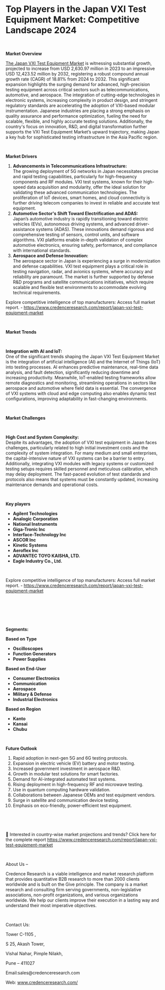 # Top Players in the Japan VXI Test Equipment Market: Competitive Landscape 2024


<p><strong>&nbsp;</strong></p>
<p><strong>Market Overview</strong></p>
<p><a href="https://www.credenceresearch.com/report/japan-vxi-test-equipment-market">The Japan VXI Test Equipment Market</a> is witnessing substantial growth, projected to increase from USD 2,630.97 million in 2023 to an impressive USD 12,423.52 million by 2032, registering a robust compound annual growth rate (CAGR) of 18.81% from 2024 to 2032. This significant expansion highlights the surging demand for advanced, high-precision testing equipment across critical sectors such as telecommunications, automotive, and aerospace. The integration of cutting-edge technologies in electronic systems, increasing complexity in product design, and stringent regulatory standards are accelerating the adoption of VXI-based modular instrumentation. Japanese industries are placing a strong emphasis on quality assurance and performance optimization, fueling the need for scalable, flexible, and highly accurate testing solutions. Additionally, the country's focus on innovation, R&amp;D, and digital transformation further supports the VXI Test Equipment Market&rsquo;s upward trajectory, making Japan a key hub for sophisticated testing infrastructure in the Asia Pacific region.</p>
<p><strong>&nbsp;</strong></p>
<p><strong>Market Drivers</strong></p>
<ol>
<li><strong> Advancements in Telecommunications Infrastructure:</strong><br data-start="1195" data-end="1198" /> The growing deployment of 5G networks in Japan necessitates precise and rapid testing capabilities, particularly for high-frequency components and RF modules. VXI test systems, known for their high-speed data acquisition and modularity, offer the ideal solution for validating these advanced communication technologies. The proliferation of IoT devices, smart homes, and cloud connectivity is further driving telecom companies to invest in reliable and accurate test equipment.</li>
<li data-start="1677" data-end="2167"><strong data-start="1677" data-end="1742"> Automotive Sector's Shift Toward Electrification and ADAS:</strong><br data-start="1742" data-end="1745" /> Japan&rsquo;s automotive industry is rapidly transitioning toward electric vehicles (EVs), autonomous driving systems, and advanced driver-assistance systems (ADAS). These innovations demand rigorous and comprehensive testing of sensors, control units, and software algorithms. VXI platforms enable in-depth validation of complex automotive electronics, ensuring safety, performance, and compliance with international standards.</li>
<li data-start="2169" data-end="2647"><strong data-start="2169" data-end="2209"> Aerospace and Defense Innovation:</strong><br data-start="2209" data-end="2212" /> The aerospace sector in Japan is experiencing a surge in modernization and defense capabilities. VXI test equipment plays a critical role in testing navigation, radar, and avionics systems, where accuracy and reliability are paramount. The market is further supported by defense R&amp;D programs and satellite communications initiatives, which require scalable and flexible test environments to accommodate evolving technical requirements.</li>
</ol>
<p>Explore competitive intelligence of top manufacturers: Access full market report. - <a href="https://www.credenceresearch.com/report/japan-vxi-test-equipment-market">https://www.credenceresearch.com/report/japan-vxi-test-equipment-market</a></p>
<p><strong>&nbsp;</strong></p>
<p><strong>Market Trends</strong></p>
<p><strong>&nbsp;</strong></p>
<p><strong>Integration with AI and IoT:</strong><br data-start="2744" data-end="2747" /> One of the significant trends shaping the Japan VXI Test Equipment Market is the integration of artificial intelligence (AI) and the Internet of Things (IoT) into testing processes. AI enhances predictive maintenance, real-time data analysis, and fault detection, significantly reducing downtime and increasing productivity. Meanwhile, IoT-enabled testing frameworks allow remote diagnostics and monitoring, streamlining operations in sectors like aerospace and automotive where field data is essential. The convergence of VXI systems with cloud and edge computing also enables dynamic test configurations, improving adaptability in fast-changing environments.</p>
<p><strong>&nbsp;</strong></p>
<p><strong>Market Challenges</strong></p>
<p><strong>&nbsp;</strong></p>
<p><strong>High Cost and System Complexity:</strong><br data-start="3462" data-end="3465" /> Despite its advantages, the adoption of VXI test equipment in Japan faces challenges, particularly related to high initial investment costs and the complexity of system integration. For many medium and small enterprises, the capital-intensive nature of VXI systems can be a barrier to entry. Additionally, integrating VXI modules with legacy systems or customized testing setups requires skilled personnel and meticulous calibration, which may delay deployment. The fast-paced evolution of test standards and protocols also means that systems must be constantly updated, increasing maintenance demands and operational costs.</p>
<p><strong>&nbsp;</strong></p>
<p><strong>Key players</strong></p>
<ul>
<li><strong>Agilent Technologies</strong></li>
<li><strong>Analogic Corporation</strong></li>
<li><strong>National Instruments</strong></li>
<li><strong>Giga-Tronic Inc</strong></li>
<li><strong>Interface-Technology Inc</strong></li>
<li><strong>ASCOR Inc</strong></li>
<li><strong>Kinetic Systems</strong></li>
<li><strong>Aeroflex Inc</strong></li>
<li><strong>ADVANTEC TOYO KAISHA, LTD.</strong></li>
<li><strong>Eagle Industry Co., Ltd.</strong></li>
</ul>
<p><strong>&nbsp;</strong></p>
<p>Explore competitive intelligence of top manufacturers: Access full market report. - <a href="https://www.credenceresearch.com/report/japan-vxi-test-equipment-market">https://www.credenceresearch.com/report/japan-vxi-test-equipment-market</a></p>
<p>&nbsp;</p>
<p><strong>&nbsp;</strong></p>
<p><strong>&nbsp;</strong></p>
<p><strong>Segments:</strong></p>
<p><strong>Based on Type</strong></p>
<ul>
<li><strong>Oscilloscopes</strong></li>
<li><strong>Function Generators</strong></li>
<li><strong>Power Supplies</strong></li>
</ul>
<p><strong>Based on End-User</strong></p>
<ul>
<li><strong>Consumer Electronics</strong></li>
<li><strong>Communication</strong></li>
<li><strong>Aerospace</strong></li>
<li><strong>Military &amp; Defense</strong></li>
<li><strong>Industrial Electronics</strong></li>
</ul>
<p><strong>Based on Region</strong></p>
<ul>
<li><strong>Kanto</strong></li>
<li><strong>Kansai</strong></li>
<li><strong>Chubu</strong></li>
</ul>
<p><strong>&nbsp;</strong></p>
<p><strong>Future Outlook </strong></p>
<ol>
<li>Rapid adoption in next-gen 5G and 6G testing protocols.</li>
<li data-start="4193" data-end="4256">Expansion in electric vehicle (EV) battery and motor testing.</li>
<li data-start="4260" data-end="4311">Increased government investment in aerospace R&amp;D.</li>
<li data-start="4315" data-end="4370">Growth in modular test solutions for smart factories.</li>
<li data-start="4374" data-end="4424">Demand for AI-integrated automated test systems.</li>
<li data-start="4428" data-end="4491">Rising deployment in high-frequency RF and microwave testing.</li>
<li data-start="4495" data-end="4542">Use in quantum computing hardware validation.</li>
<li data-start="4546" data-end="4612">Collaborations between Japanese OEMs and test equipment vendors.</li>
<li data-start="4616" data-end="4670">Surge in satellite and communication device testing.</li>
<li data-start="4675" data-end="4732">Emphasis on eco-friendly, power-efficient test equipment.</li>
</ol>
<p><strong>&nbsp;</strong></p>
<p><strong>&nbsp;</strong></p>
<p>📌 Interested in country-wise market projections and trends? Click here for the complete report <a href="https://www.credenceresearch.com/report/japan-vxi-test-equipment-market">https://www.credenceresearch.com/report/japan-vxi-test-equipment-market</a></p>
<p>&nbsp;</p>
<p>About Us &ndash;</p>
<p>Credence Research is a viable intelligence and market research platform that provides quantitative B2B research to more than 2000 clients worldwide and is built on the Give principle. The company is a market research and consulting firm serving governments, non-legislative associations, non-profit organizations, and various organizations worldwide. We help our clients improve their execution in a lasting way and understand their most imperative objectives.</p>
<p>&nbsp;</p>
<p>Contact Us:</p>
<p>Tower C-1105 ,</p>
<p>S 25, Akash Tower,</p>
<p>Vishal Nahar, Pimple Nilakh,</p>
<p>Pune &ndash; 411027</p>
<p>Email:sales@credenceresearch.com</p>
<p>Web: <a href="http://www.credenceresearch.com/">www.credenceresearch.com/</a></p>
<p><strong>&nbsp;</strong></p>
